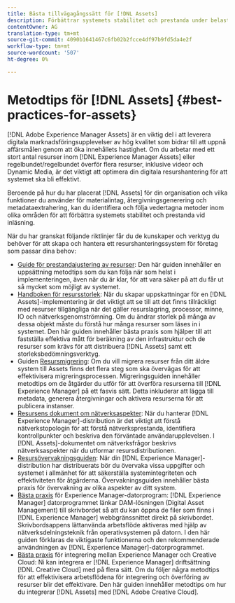```yaml
---
title: Bästa tillvägagångssätt för [!DNL Assets]
description: Förbättrar systemets stabilitet och prestanda under belastning genom att identifiera och följa bästa praxis som är beroende av din driftsättning och konfiguration.
contentOwner: AG
translation-type: tm+mt
source-git-commit: 4090b1641467c6fb02b2fcce4df97b9fd5da4e2f
workflow-type: tm+mt
source-wordcount: '507'
ht-degree: 0%

---
```



# Metodtips för [!DNL Assets] {#best-practices-for-assets}

[!DNL Adobe Experience Manager Assets] är en viktig del i att leverera digitala marknadsföringsupplevelser av hög kvalitet som bidrar till att uppnå affärsmålen genom att öka innehållets hastighet. Om du arbetar med ett stort antal resurser inom [!DNL Experience Manager Assets] eller regelbundet/regelbundet överför flera resurser, inklusive videor och Dynamic Media, är det viktigt att optimera din digitala resurshantering för att systemet ska bli effektivt.

Beroende på hur du har placerat [!DNL Assets] för din organisation och vilka funktioner du använder för materialintag, återgivningsgenerering och metadataextrahering, kan du identifiera och följa vedertagna metoder inom olika områden för att förbättra systemets stabilitet och prestanda vid inläsning.

När du har granskat följande riktlinjer får du de kunskaper och verktyg du behöver för att skapa och hantera ett resurshanteringssystem för företag som passar dina behov:

* [Guide för prestandajustering av resurser](/help/assets/performance-tuning-guidelines.md): Den här guiden innehåller en uppsättning metodtips som du kan följa när som helst i implementeringen, även när du är klar, för att vara säker på att du får ut så mycket som möjligt av systemet.
* [Handboken för resursstorlek](/help/assets/assets-sizing-guide.md): När du skapar uppskattningar för en [!DNL Assets]-implementering är det viktigt att se till att det finns tillräckligt med resurser tillgängliga när det gäller resurslagring, processor, minne, IO och nätverksgenomströmning. Om du ändrar storlek på många av dessa objekt måste du förstå hur många resurser som läses in i systemet. Den här guiden innehåller bästa praxis som hjälper till att fastställa effektiva mått för beräkning av den infrastruktur och de resurser som krävs för att distribuera [!DNL Assets] samt ett storleksbedömningsverktyg.
* Guiden [Resursmigrering](/help/assets/assets-migration-guide.md): Om du vill migrera resurser från ditt äldre system till Assets finns det flera steg som ska övervägas för att effektivisera migreringsprocessen. Migreringsguiden innehåller metodtips om de åtgärder du utför för att överföra resurserna till [!DNL Experience Manager] på ett fasvis sätt. Detta inkluderar att lägga till metadata, generera återgivningar och aktivera resurserna för att publicera instanser.
* [Resursens dokument om nätverksaspekter](/help/assets/assets-network-considerations.md): När du hanterar [!DNL Experience Manager]-distribution är det viktigt att förstå nätverkstopologin för att förstå nätverksprestanda, identifiera kontrollpunkter och beskriva den förväntade användarupplevelsen. I [!DNL Assets]-dokumentet om nätverksfrågor beskrivs nätverksaspekter när du utformar resursdistributionen.
* [Resursövervakningsguiden](/help/assets/assets-monitoring-best-practices.md): När din [!DNL Experience Manager]-distribution har distribuerats bör du övervaka vissa uppgifter och systemet i allmänhet för att säkerställa systemintegriteten och effektiviteten för åtgärderna. Övervakningsguiden innehåller bästa praxis för övervakning av olika aspekter av ditt system.
* [Bästa praxis](https://experienceleague.adobe.com/docs/experience-manager-desktop-app/using/introduction.html) för Experience Manager-datorprogram:  [!DNL Experience Manager] datorprogrammet länkar DAM-lösningen (Digital Asset Management) till skrivbordet så att du kan öppna de filer som finns i  [!DNL Experience Manager] webbgränssnittet direkt på skrivbordet. Skrivbordsappens lättanvända arbetsflöde aktiveras med hjälp av nätverksdelningsteknik från operativsystemen på datorn. I den här guiden förklaras de viktigaste funktionerna och den rekommenderade användningen av [!DNL Experience Manager]-datorprogrammet.
* [Bästa praxis](/help/assets/aem-cc-integration-best-practices.md) för integrering mellan Experience Manager och Creative Cloud: Ni kan integrera er  [!DNL Experience Manager] driftsättning  [!DNL Creative Cloud] med på flera sätt. Om du följer några metodtips för att effektivisera arbetsflödena för integrering och överföring av resurser blir det effektivare. Den här guiden innehåller metodtips om hur du integrerar [!DNL Assets] med [!DNL Adobe Creative Cloud].
